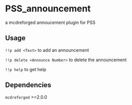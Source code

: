 # PSS_announcement
a mcdreforged annoucement plugin for PSS

## Usage

`!!p add <Text>` to add an announcement

`!!p delete <Announce Number>` to delete the announcement

`!!p help` to get help

## Dependencies

`mcdreforged` >=2.0.0

